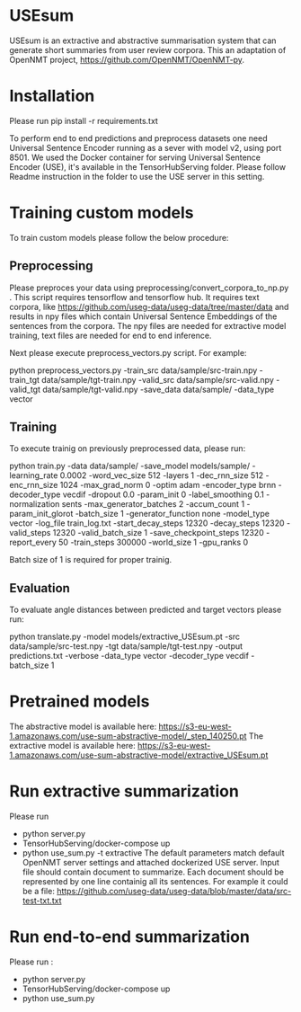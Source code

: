 # USEsum
USEsum is an extractive and abstractive summarisation system that can generate short summaries from user review corpora. 
This an adaptation of OpenNMT project, https://github.com/OpenNMT/OpenNMT-py.

# Installation
Please run pip install -r requirements.txt

To perform end to end predictions and preprocess datasets one need Universal Sentence Encoder running as a sever with model v2, using port 8501. 
We used the Docker container  for serving Universal Sentence Encoder (USE), it's available in the TensorHubServing folder. Please follow Readme instruction in the folder to use the USE server in this setting.

# Training custom models

To train custom models please follow the below procedure:

## Preprocessing

Please preproces your data using preprocessing/convert_corpora_to_np.py . This script requires tensorflow and tensorflow hub. It requires text corpora, like https://github.com/useg-data/useg-data/tree/master/data and results in npy files which contain Universal Sentence Embeddings of the sentences from the corpora. 
The npy files are needed for extractive model training, text files are needed for end to end inference.

Next please execute preprocess_vectors.py script. For example:

python preprocess_vectors.py -train_src data/sample/src-train.npy -train_tgt data/sample/tgt-train.npy -valid_src data/sample/src-valid.npy -valid_tgt data/sample/tgt-valid.npy -save_data data/sample/ -data_type vector

## Training

To execute trainig on previously preprocessed data, please run:

python train.py -data data/sample/   -save_model models/sample/  -learning_rate 0.0002  -word_vec_size 512 -layers 1 -dec_rnn_size 512 -enc_rnn_size 1024  -max_grad_norm 0   -optim adam  -encoder_type brnn -decoder_type vecdif  -dropout 0.0   -param_init 0   -label_smoothing 0.1    -normalization sents   -max_generator_batches 2   -accum_count 1   -param_init_glorot  -batch_size 1 -generator_function none -model_type vector  -log_file train_log.txt -start_decay_steps 12320 -decay_steps 12320 -valid_steps 12320 -valid_batch_size 1 -save_checkpoint_steps 12320 -report_every 50 -train_steps 300000 -world_size 1 -gpu_ranks 0

Batch size of 1 is required for proper trainig.

## Evaluation

To evaluate angle distances between predicted and target vectors please run:

python translate.py -model models/extractive_USEsum.pt -src data/sample/src-test.npy -tgt data/sample/tgt-test.npy -output predictions.txt -verbose -data_type vector -decoder_type vecdif -batch_size 1

# Pretrained models

The abstractive model is available here: https://s3-eu-west-1.amazonaws.com/use-sum-abstractive-model/_step_140250.pt
The extractive model is available here: https://s3-eu-west-1.amazonaws.com/use-sum-abstractive-model/extractive_USEsum.pt


# Run extractive summarization
Please run 

* python server.py
* TensorHubServing/docker-compose up
* python use_sum.py  -t extractive
The default parameters match default OpenNMT server settings and attached dockerized USE server. Input file should contain document to summarize. Each document should be represented by one line containig all its sentences. For example it could be a file: https://github.com/useg-data/useg-data/blob/master/data/src-test-txt.txt

# Run end-to-end summarization
Please run :

* python server.py
* TensorHubServing/docker-compose up
* python use_sum.py


